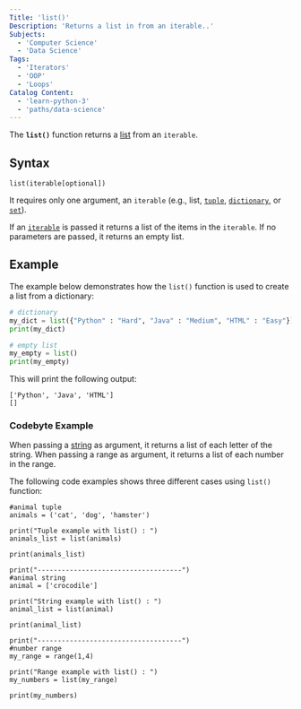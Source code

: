 ```yaml
---
Title: 'list()'
Description: 'Returns a list in from an iterable..'
Subjects:
  - 'Computer Science'
  - 'Data Science'
Tags:
  - 'Iterators'
  - 'OOP'
  - 'Loops'
Catalog Content:
  - 'learn-python-3'
  - 'paths/data-science'
---
```


The **`list()`** function returns a [list](https://www.codecademy.com/resources/docs/python/lists) from an `iterable`.

## Syntax

```pseudo
list(iterable[optional])
```

It requires only one argument, an `iterable` (e.g., list, [`tuple`](https://www.codecademy.com/resources/docs/python/tuples), [`dictionary`](https://www.codecademy.com/resources/docs/python/dictionaries), or [`set`](https://www.codecademy.com/resources/docs/python/sets)). 

If an [`iterable`](https://www.codecademy.com/resources/docs/python/iterators) is passed it returns a list of the items in the `iterable`. If no parameters are passed, it returns an empty list.

## Example

The example below demonstrates how the `list()` function is used to create a list from a dictionary:

```py
# dictionary
my_dict = list({"Python" : "Hard", "Java" : "Medium", "HTML" : "Easy"})
print(my_dict)

# empty list
my_empty = list()
print(my_empty)
```

This will print the following output:

```shell
['Python', 'Java', 'HTML']
[]
```

### Codebyte Example

When passing a [string](https://www.codecademy.com/resources/docs/python/strings) as argument, it returns a list of each letter of the string. When passing a range as argument, it returns a list of each number in the range.

The following code examples shows three different cases using `list()` function:

```codebyte/python
#animal tuple
animals = ('cat', 'dog', 'hamster')

print("Tuple example with list() : ")
animals_list = list(animals)

print(animals_list)

print("------------------------------------")
#animal string
animal = ['crocodile']

print("String example with list() : ")
animal_list = list(animal)

print(animal_list)

print("------------------------------------")
#number range
my_range = range(1,4)

print("Range example with list() : ")
my_numbers = list(my_range)

print(my_numbers)
```
